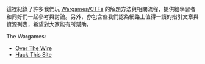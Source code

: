 這裡紀錄了許多我們玩 [Wargames/CTFs](https://en.wikipedia.org/wiki/Wargame_%28hacking%29 "Wargame on Wiki") 的解題方法與相關流程，提供給學習者和同好們一起參考與討論。另外，亦包含些我們認為網路上值得一讀的指引文章與資源列表，希望對大家能有所幫助。

The Wargames:

* [Over The Wire](http://overthewire.org/)
* [Hack This Site](https://www.hackthissite.org/)